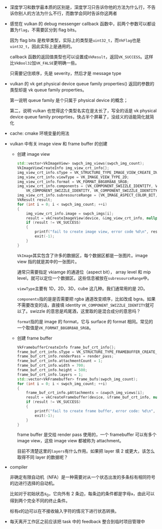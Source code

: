 * 深度学习和数学最本质的区别是，深度学习只告诉你他的方法为什么行，不告诉你别人的方法为什么不行，而数学会同时告诉你这两者

* 感觉在 vulkan 的 debug messenger callback 函数中，前两个参数可以都设置为`flag`，不需要区分到 flag bits。

    因为 flag bits 是枚举类型，实际上的类型是`uint32_t`，而`VkFlag`也是`uint32_t`，因此实际上是通用的。

    callback 函数的返回值类型也可以设置成`VkResult`，返回`VK_SUCCESS`。这样比`VkBool32`加`VK_FALSE`更明确一些。

    只需要记住顺序，先是 severity，然后才是 message type

* vulkan 的 vk get physical device queue family properties() 返回的参数的类型却是 vk queue family properties。

    第一说明 queue family 是个只属于 physical device 的概念；
    
    第二，说明 vulkan 也觉得这个类型名实在是太长了，写全的话是 vk physical device queue family proeprties，快占半个屏幕了，没歧义的话能简化就简化

* cache: cmake 环境变量的用法

* vulkan 中有关 image view 和 frame buffer 的创建

    * 创建 image view

        ```cpp
        std::vector<VkImageView> swpch_img_views(swpch_img_count);
        VkImageViewCreateInfo img_view_crt_info{};
        img_view_crt_info.sType = VK_STRUCTURE_TYPE_IMAGE_VIEW_CREATE_INFO;
        img_view_crt_info.viewType = VK_IMAGE_VIEW_TYPE_2D;
        img_view_crt_info.format = VK_FORMAT_B8G8R8A8_SRGB;
        img_view_crt_info.components = {VK_COMPONENT_SWIZZLE_IDENTITY, VK_COMPONENT_SWIZZLE_IDENTITY,
            VK_COMPONENT_SWIZZLE_IDENTITY, VK_COMPONENT_SWIZZLE_IDENTITY};
        img_view_crt_info.subresourceRange = {VK_IMAGE_ASPECT_COLOR_BIT, 0, 1, 0, 1};
        VkResult result;
        for (int i = 0; i < swpch_img_count; ++i)
        {
            img_view_crt_info.image = swpch_imgs[i];
            result = vkCreateImageView(device, &img_view_crt_info, nullptr, &swpch_img_views[i]);
            if (result != VK_SUCCESS)
            {
                printf("fail to create image view, error code %d\n", result);
                exit(-1);
            }
        }
        ```

        `VkImage`其实包含了许多的数据区，每个数据区都是一张图片。image view 指的就是其中的一张图片。

        通常只需要指定 vkiamge 的通道位（aspect bit）， array level 和 mip level，就可以定位一个数据区。这些信息被放在`subresourceRange`中。

        `viewType`主要有 1D，2D，3D，cube 这几种。我们通常用的是 2D。

        `components`指的是是否需要把 rgba 通道改变顺序，比如改成 bgra。如果不需要改变的话，直接填 identity `VK_COMPONENT_SWIZZLE_IDENTITY`就可以了。swizzle 的意思是鸡尾酒，这里取的是混合成分的意思吗？

        `format`指的是 image 的 format，它与 surface 的 format 相同。常见的一个取值是`VK_FORMAT_B8G8R8A8_SRGB`。
    
    * 创建 frame buffer

        ```cpp
        VkFramebufferCreateInfo frame_buf_crt_info{};
        frame_buf_crt_info.sType = VK_STRUCTURE_TYPE_FRAMEBUFFER_CREATE_INFO;
        frame_buf_crt_info.renderPass = render_pass;
        frame_buf_crt_info.attachmentCount = 1;
        frame_buf_crt_info.width = 700;
        frame_buf_crt_info.height = 500;
        frame_buf_crt_info.layers = 1;
        std::vector<VkFramebuffer> frame_bufs(swpch_img_count);
        for (int i = 0; i < swpch_img_count; ++i)
        {
            frame_buf_crt_info.pAttachments = &swpch_img_views[i];
            result = vkCreateFramebuffer(device, &frame_buf_crt_info, nullptr, &frame_bufs[i]);
            if (result != VK_SUCCESS)
            {
                printf("fail to create frame buffer, error code: %d\n", result);
                exit(-1);
            }
        }
        ```

        frame buffer 是交给 render pass 使用的，一个 framebuffer 可以有多个 image view，这些 image view 都被称为 attachment。

        目前不清楚这里的`layers`有什么作用。如果把 layer 填 2 或更大，该怎么取得不同 layer 的数据呢？

* compiler

    非确定有限自动机（NFA）是一种需要对从一个状态出发的多条标有相同符号的边进行选择的自动机。

    比如对于初始状态$s_0$，它向外有 2 条边，每条边的条件都是字母`a`，由此可以得到两个完全不同的终止条件。

    标有$\epsilon$的边可以在不接收输入字符的情况下进行状态转换。

* 每天离开工作区之前应该把 task 中的 feedback 整合到临时项目管理中